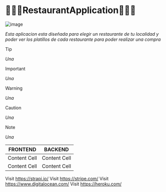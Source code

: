 #                                                     🧑🏽‍🍳**RestaurantApplication**👩🏽‍🍳

![image](https://github.com/RomanDominguez/Roman-DominguezFullStackRestaurantApplication/assets/146168127/e864c860-9e55-4c06-a21f-74722a885711)

_Esta aplicacion esta diseñada para  elegir un restaurante de tu localidad y poder ver los platillos de cada restaurante para poder realizar una compra_

>[!TIP]
>_Una_
 
> [!IMPORTANT]
>_Una_

>[!WARNING]
>_Una_

>[!CAUTION]
>_Una_

>[!NOTE]
>_Una_

| FRONTEND      | BACKEND       |
| ------------- | ------------- |
| Content Cell  | Content Cell  |
| Content Cell  | Content Cell  |


Visit https://strapi.io/
Visit https://stripe.com/
Visit https://www.digitalocean.com/
Visit https://heroku.com/
